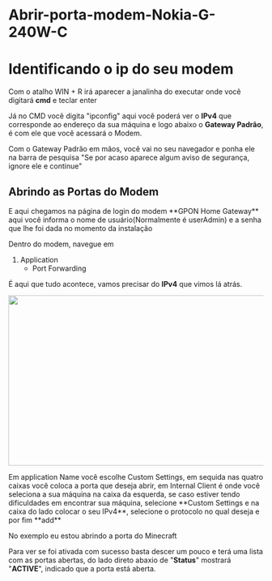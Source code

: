 # Abrir-porta-modem-Nokia-G-240W-C

<h1> Identificando o ip do seu modem </h1>

<p> Com o atalho WIN + R irá aparecer a janalinha do executar onde você digitará <strong>cmd</strong> e teclar enter </p>

<p> Já no CMD você digita "ipconfig" aqui você poderá ver o <strong>IPv4</strong> que corresponde ao endereço da sua máquina e logo abaixo o <strong>Gateway Padrão</strong>, é com ele que você acessará o Modem. </p>

<p> Com o Gateway Padrão em mãos, você vai no seu navegador e ponha ele na barra de pesquisa "Se por acaso aparece algum aviso de segurança, ignore ele e continue" </p>

<h2> Abrindo as Portas do Modem </h2>

<p> E aqui chegamos na página de login do modem **GPON Home Gateway** aqui você informa o nome de usuário(Normalmente é userAdmin)  e a senha que lhe foi dada no momento da instalação </p>

<p> Dentro do modem, navegue em </p>

1. Application
   - Port Forwarding

<p> É aqui que tudo acontece, vamos precisar do <strong>IPv4</strong> que vimos lá atrás. </p>

<p align="center">
  <img width="763" height="336" src="https://i.imgur.com/868yQw1.png">
</p>

<p> Em application Name você escolhe Custom Settings, em sequida nas quatro caixas você coloca a porta que deseja abrir, em Internal Client é onde você seleciona a sua máquina na caixa da esquerda, se caso estiver tendo dificuldades em encontrar sua máquina, selecione **Custom Settings e na caixa do lado colocar o seu IPv4**, selecione o protocolo no qual deseja e por fim **add**  </p>

<p> No exemplo eu estou abrindo a porta do Minecraft </p>

<p> Para ver se foi ativada com sucesso basta descer um pouco e terá uma lista com as portas abertas, do lado direto abaxio de "<strong>Status</strong>" mostrará "<strong>ACTIVE</strong>", indicado que a porta está aberta. </p>

